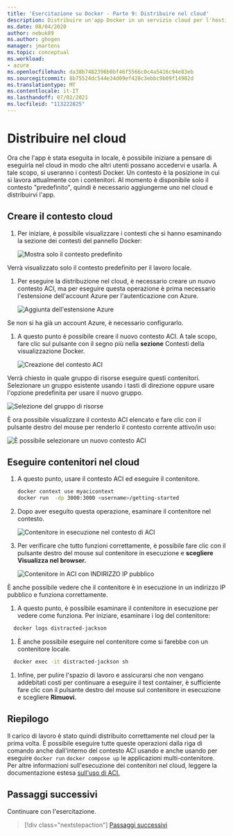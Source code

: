 ```yaml
---
title: 'Esercitazione su Docker - Parte 9: Distribuire nel cloud'
description: Distribuire un'app Docker in un servizio cloud per l'hosting.
ms.date: 08/04/2020
author: nebuk89
ms.author: ghogen
manager: jmartens
ms.topic: conceptual
ms.workload:
- azure
ms.openlocfilehash: da38b7482396b0bf46f5566c0c4a5416c94e83eb
ms.sourcegitcommit: 8b75524dc544e34d09ef428c3ebbc9b09f14982d
ms.translationtype: MT
ms.contentlocale: it-IT
ms.lasthandoff: 07/02/2021
ms.locfileid: "113222825"
---
```

# <a name="deploy-to-the-cloud"></a>Distribuire nel cloud

Ora che l'app è stata eseguita in locale, è possibile iniziare a pensare di eseguirla nel cloud in modo che altri utenti possano accedervi e usarla. A tale scopo, si useranno i contesti Docker. Un contesto è la posizione in cui si lavora attualmente con i contenitori. Al momento è disponibile solo il contesto "predefinito", quindi è necessario aggiungerne uno nel cloud e distribuirvi l'app.

## <a name="create-your-cloud-context"></a>Creare il contesto cloud

1. Per iniziare, è possibile visualizzare i contesti che si hanno esaminando la sezione dei contesti del pannello Docker:

   ![Mostra solo il contesto predefinito](media/defaultcontext.png)

Verrà visualizzato solo il contesto predefinito per il lavoro locale.

1. Per eseguire la distribuzione nel cloud, è necessario creare un nuovo contesto ACI, ma per eseguire questa operazione è prima necessario l'estensione dell'account Azure per l'autenticazione con Azure.

   ![Aggiunta dell'estensione Azure](media/addazureextension.png)

Se non si ha già un account Azure, è necessario configurarlo.

1. A questo punto è possibile creare il nuovo contesto ACI. A tale scopo, fare clic sul pulsante con il segno più nella **sezione** Contesti della visualizzazione Docker.

   ![Creazione del contesto ACI](media/createnewcontext.png)

Verrà chiesto in quale gruppo di risorse eseguire questi contenitori. Selezionare un gruppo esistente usando i tasti di direzione oppure usare l'opzione predefinita per usare il nuovo gruppo.

![Selezione del gruppo di risorse](media/selectresourcegroup.png)

È ora possibile visualizzare il contesto ACI elencato e fare clic con il pulsante destro del mouse per renderlo il contesto corrente attivo/in uso:

![È possibile selezionare un nuovo contesto ACI](media/listofcontexts.png)

## <a name="run-containers-in-the-cloud"></a>Eseguire contenitori nel cloud

1. A questo punto, usare il contesto ACI ed eseguire il contenitore.

   ```bash
   docker context use myacicontext
   docker run  -dp 3000:3000 <username>/getting-started
   ```

1. Dopo aver eseguito questa operazione, esaminare il contenitore nel contesto.

   ![Contenitore in esecuzione nel contesto di ACI](media/contextcontainer.png)

1. Per verificare che tutto funzioni correttamente, è possibile fare clic con il pulsante destro del mouse sul contenitore in esecuzione e **scegliere Visualizza nel browser.**

   ![Contenitore in ACI con INDIRIZZO IP pubblico](media/containerinaci.png)

È anche possibile vedere che il contenitore è in esecuzione in un indirizzo IP pubblico e funziona correttamente.

1. A questo punto, è possibile esaminare il contenitore in esecuzione per vedere come funziona. Per iniziare, esaminare i log del contenitore:
 
 ```bash
   docker logs distracted-jackson
   ```

1. È anche possibile eseguire nel contenitore come si farebbe con un contenitore locale.
 
 ```bash
   docker exec -it distracted-jackson sh
   ```

1. Infine, per pulire l'spazio di lavoro e assicurarsi che non vengano addebitati costi per continuare a eseguire il test container, è sufficiente fare clic con il pulsante destro del mouse sul contenitore in esecuzione e scegliere **Rimuovi**.

## <a name="recap"></a>Riepilogo

Il carico di lavoro è stato quindi distribuito correttamente nel cloud per la prima volta. È possibile eseguire tutte queste operazioni dalla riga di comando anche dall'interno del contesto ACI usando e anche usando per eseguire `docker run` `docker compose up` le applicazioni multi-contenitore. Per altre informazioni sull'esecuzione dei contenitori nel cloud, leggere la documentazione estesa [sull'uso di ACI.](https://docs.docker.com/engine/context/aci-integration/)

## <a name="next-steps"></a>Passaggi successivi

Continuare con l'esercitazione.

> [!div class="nextstepaction"]
> [Passaggi successivi](whats-next.md)

